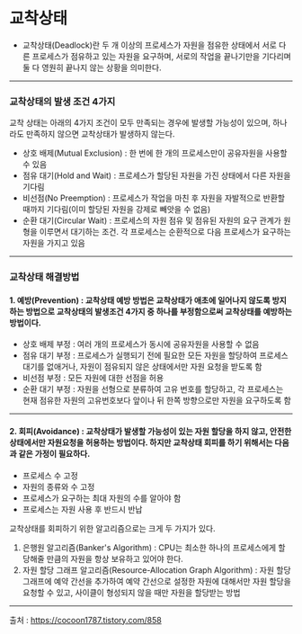 # 교착상태
- 교착상태(Deadlock)란 두 개 이상의 프로세스가 자원을 점유한 상태에서 서로 다른 프로세스가 점유하고 있는 자원을 요구하며, 서로의 작업을 끝나기만을 기다리며 둘 다 영원히 끝나지 않는 상황을 의미한다.
---
### 교착상태의 발생 조건 4가지
교착 상태는 아래의 4가지 조건이 모두 만족되는 경우에 발생할 가능성이 있으며, 하나라도 만족하지 않으면 교착상태가 발생하지 않는다.
- 상호 배제(Mutual Exclusion) : 한 번에 한 개의 프로세스만이 공유자원을 사용할 수 있음
- 점유 대기(Hold and Wait) : 프로세스가 할당된 자원을 가진 상태에서 다른 자원을 기다림
- 비선점(No Preemption) : 프로세스가 작업을 마친 후 자원을 자발적으로 반환할 때까지 기다림(이미 할당된 자원을 강제로 빼앗을 수 없음)
- 순환 대기(Circular Wait) : 프로세스의 자원 점유 및 점유된 자원의 요구 관계가 원형을 이루면서 대기하는 조건. 각 프로세스는 순환적으로 다음 프로세스가 요구하는 자원을 가지고 있음
---
### 교착상태 해결방법
#### 1. 예방(Prevention) : 교착상태 예방 방법은 교착상태가 애초에 일어나지 않도록 방지하는 방법으로 교착상태의 발생조건 4가지 중 하나를 부정함으로써 교착상태를 예방하는 방법이다.
- 상호 배제 부정 : 여러 개의 프로세스가 동시에 공유자원을 사용할 수 없음
- 점유 대기 부정 : 프로세스가 실행되기 전에 필요한 모든 자원을 할당하여 프로세스 대기를 없애거나, 자원이 점유되지 않은 상태에서만 자원 요청을 받도록 함
- 비선점 부정 : 모든 자원에 대한 선점을 허용
- 순환 대기 부정 : 자원을 선형으로 분류하여 고유 번호를 할당하고, 각 프로세스는 현재 점유한 자원의 고유번호보다 앞이나 뒤 한쪽 방향으로만 자원을 요구하도록 함
---
#### 2. 회피(Avoidance) : 교착상태가 발생할 가능성이 있는 자원 할당을 하지 않고, 안전한 상태에서만 자원요청을 허용하는 방법이다. 하지만 교착상태 회피를 하기 위해서는 다음과 같은 가정이 필요하다.
- 프로세스 수 고정
- 자원의 종류와 수 고정
- 프로세스가 요구하는 최대 자원의 수를 알아야 함
- 프로세스는 자원 사용 후 반드시 반납

교착상태를 회피하기 위한 알고리즘으로는 크게 두 가지가 있다.
1. 은행원 알고리즘(Banker's Algorithm) : CPU는 최소한 하나의 프로세스에게 할당해줄 만큼의 자원을 항상 보유하고 있어야 한다.
2. 자원 할당 그래프 알고리즘(Resource-Allocation Graph Algorithm) : 자원 할당 그래프에 예약 간선을 추가하여 예약 간선으로 설정한 자원에 대해서만 자원 할당을 요청할 수 있고, 사이클이 형성되지 않을 때만 자원을 할당받는 방법
---
출처 : https://cocoon1787.tistory.com/858
